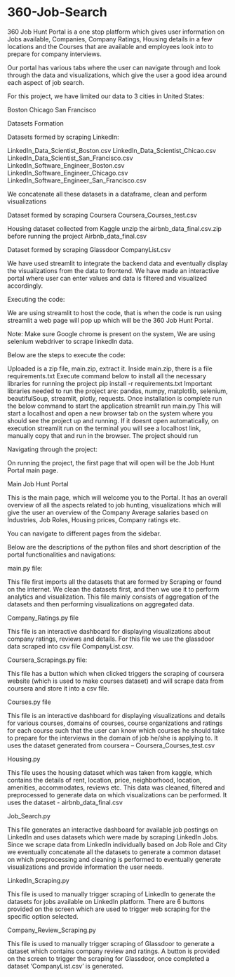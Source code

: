# 360-Job-Search
360 Job Hunt Portal is a one stop platform which gives user information on Jobs available, Companies, Company Ratings, Housing details in a few locations and the Courses that are available and employees look into to prepare for company interviews.

Our portal has various tabs where the user can navigate through and look through the data and visualizations, which give the user a good idea around each aspect of job search.

For this project, we have limited our data to 3 cities in United States:

Boston
Chicago
San Francisco

Datasets Formation

Datasets formed by scraping LinkedIn:

LinkedIn_Data_Scientist_Boston.csv 
LinkedIn_Data_Scientist_Chicao.csv
LinkedIn_Data_Scientist_San_Francisco.csv
LinkedIn_Software_Engineer_Boston.csv
LinkedIn_Software_Engineer_Chicago.csv
LinkedIn_Software_Engineer_San_Francisco.csv
	
We concatenate all these datasets in a dataframe, clean and perform visualizations


Dataset formed by scraping Coursera
Coursera_Courses_test.csv

Housing dataset collected from Kaggle
unzip the airbnb_data_final.csv.zip before running the project
Airbnb_data_final.csv

Dataset formed by scraping Glassdoor
CompanyList.csv

We have used streamlit to integrate the backend data and eventually display the visualizations from the data to frontend. We have made an interactive portal where user can enter values and data is filtered and visualized accordingly. 



Executing the code:

We are using streamlit to host the code, that is when the code is run using streamlit a web page will pop up which will be the 360 Job Hunt Portal.

Note: Make sure Google chrome is present on the system, We are using selenium webdriver to scrape linkedIn data. 


Below are the steps to execute the code:

Uploaded is a zip file, main.zip, extract it.
Inside main.zip, there is a file requirements.txt
Execute command below to install all the necessary libraries for running the project
pip install -r requirements.txt
Important libraries needed to run the project are: pandas, numpy, matplotlib, selenium, beautifulSoup, streamlit, plotly, requests.
Once installation is complete run the below command to start the application
streamlit run main.py
This will start a localhost and open a new browser tab on the system where you should see the project up and running. If it doesnt open automatically, on execution streamlit run on the terminal you will see a localhost link, manually copy that and run in the browser. The project should run



Navigating through the project:

On running the project, the first page that will open will be the Job Hunt Portal main page.

Main Job Hunt Portal

This is the main page, which will welcome you to the Portal. It has an overall overview of all the aspects related to job hunting, visualizations which will give the user an overview of the Company Average salaries based on Industries, Job Roles, Housing prices, Company ratings etc.

You can navigate to different pages from the sidebar.

Below are the descriptions of the python files and short description of the portal functionalities and navigations:

main.py file:

This file first imports all the datasets that are formed by Scraping or found on the internet. We clean the datasets first, and then we use it to perform analytics and visualization. This file mainly consists of aggregation of the datasets and then performing visualizations on aggregated data. 

Company_Ratings.py file

This file is an interactive dashboard for displaying visualizations about company ratings, reviews and details. For this file we use the glassdoor data scraped into csv file CompanyList.csv. 

Coursera_Scrapings.py file:

This file has a button which when clicked triggers the scraping of coursera website (which is used to make courses dataset) and will scrape data from coursera and store it into a csv file.

Courses.py file

This file is an interactive dashboard for displaying visualizations and details for various courses, domains of courses, course organizations and ratings for each course such that the user can know which courses he should take to prepare for the interviews in the domain of job he/she is applying to. It uses the dataset generated from coursera – Coursera_Courses_test.csv

Housing.py

This file uses the housing dataset which was taken from kaggle, which contains the details of rent, location, price, neighborhood, location, amenities, accommodates, reviews etc. This data was cleaned, filtered and preprocessed to generate data on which visualizations can be performed. It uses the dataset - airbnb_data_final.csv

Job_Search.py

This file generates an interactive dashboard for available job postings on LinkedIn and uses datasets which were made by scraping LinkedIn Jobs. Since we scrape data from LinkedIn individually based on Job Role and City we eventually concatenate all the datasets to generate a common dataset on which preprocessing and cleaning is performed to eventually generate visualizations and provide information the user needs.

LinkedIn_Scraping.py

This file is used to manually trigger scraping of LinkedIn to generate the datasets for jobs available on LinkedIn platform. There are 6 buttons provided on the screen which are used to trigger web scraping for the specific option selected.

Company_Review_Scraping.py

This file is used to manually trigger scraping of Glassdoor to generate a dataset which contains company review and ratings. A button is provided on the screen to trigger the scraping for Glassdoor, once completed a dataset ‘CompanyList.csv’ is generated.
